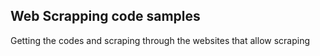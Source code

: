 ## Web Scrapping code samples

Getting the codes and scraping through the websites that allow scraping
